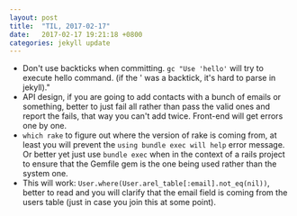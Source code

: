 ```yaml
---
layout: post
title:  "TIL, 2017-02-17"
date:   2017-02-17 19:21:18 +0800
categories: jekyll update
---
```

- Don't use backticks when committing. `gc "Use 'hello'` will try to execute hello command. (if the ' was a backtick, it's hard to parse in jekyll)."
- API design, if you are going to add contacts with a bunch of emails or something, better to just fail all rather than pass the valid ones and report the fails, that way you can't add twice. Front-end will get errors one by one.
- `which rake` to figure out where the version of rake is coming from, at least you will prevent the `using bundle exec will help` error message. Or better yet just use `bundle exec` when in the context of a rails project to ensure that the Gemfile gem is the one being used rather than the system one.
- This will work: `User.where(User.arel_table[:email].not_eq(nil))`, better to read and you will clarify that the email field is coming from the users table (just in case you join this at some point).
